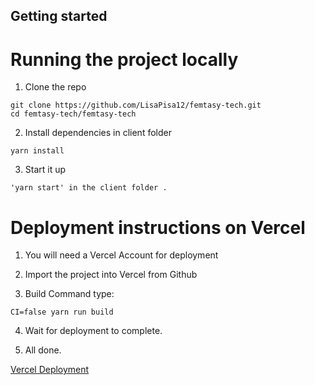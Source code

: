 ## Getting started

# Running the project locally

1. Clone the repo

```
git clone https://github.com/LisaPisa12/femtasy-tech.git
cd femtasy-tech/femtasy-tech
```

2. Install dependencies in client folder

```
yarn install
```

3. Start it up

```
'yarn start' in the client folder .
```

# Deployment instructions on Vercel

1. You will need a Vercel Account for deployment

2. Import the project into Vercel from Github

3. Build Command type:

```
CI=false yarn run build
```

4. Wait for deployment to complete.

5. All done.

[Vercel Deployment](https://vercel.com/guides/deploying-react-with-vercel-cra)
